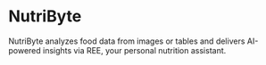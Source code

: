 # NutriByte
NutriByte analyzes food data from images or tables and delivers AI-powered insights via REE, your personal nutrition assistant.
